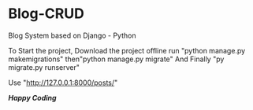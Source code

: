 # Blog-CRUD
Blog System based on Django - Python

To Start the project, 
Download the project offline
run "python manage.py makemigrations"
then"python manage.py migrate"
And Finally "py migrate.py runserver"

Use "http://127.0.0.1:8000/posts/"

***Happy Coding***
